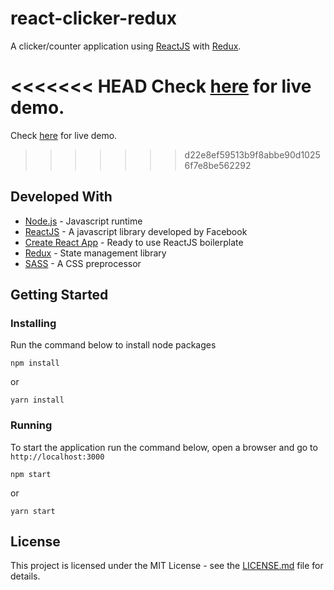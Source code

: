 # react-clicker-redux

A clicker/counter application using [ReactJS](https://reactjs.org/) with [Redux](https://redux.js.org/).

<<<<<<< HEAD
Check [here](https://sample-react-projects.web.app/react-clicker-redux) for live demo.
=======
Check [here](https://sample-react-projects.web.app/react-clicker) for live demo.
>>>>>>> d22e8ef59513b9f8abbe90d10256f7e8be562292

## Developed With

- [Node.js](https://nodejs.org/en/) - Javascript runtime
- [ReactJS](https://reactjs.org/) - A javascript library developed by Facebook
- [Create React App](https://facebook.github.io/create-react-app/) - Ready to use ReactJS boilerplate
- [Redux](https://redux.js.org/) - State management library
- [SASS](https://sass-lang.com/) - A CSS preprocessor

## Getting Started

### Installing

Run the command below to install node packages

```
npm install
```

or

```
yarn install
```

### Running

To start the application run the command below, open a browser and go to `http://localhost:3000`

```
npm start
```

or

```
yarn start
```

## License

This project is licensed under the MIT License - see the [LICENSE.md](LICENSE.md) file for details.
